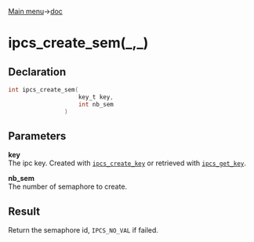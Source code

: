 [Main menu](../../Readme.md)->[doc](../IPCS-doc.md)

# ipcs_create_sem(\_,\_)



## **Declaration**

```C
int ipcs_create_sem(
                    key_t key,
                    int nb_sem
                )
```

## **Parameters**
**key**  
The ipc key. Created with [`ipcs_create_key`](ipcs_create_key.md) or retrieved with [`ipcs_get_key`](ipcs_get_key.md).

**nb_sem**  
The number of semaphore to create.

## **Result**
Return the semaphore id, `IPCS_NO_VAL` if failed.
